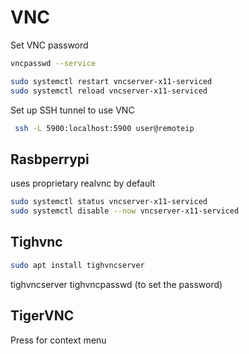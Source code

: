 # VNC 


Set VNC password
```sh
vncpasswd --service
```

```sh
sudo systemctl restart vncserver-x11-serviced
sudo systemctl reload vncserver-x11-serviced
```



Set up SSH tunnel to use VNC

```sh
 ssh -L 5900:localhost:5900 user@remoteip
```

## Rasbperrypi

uses proprietary realvnc by default
```sh
sudo systemctl status vncserver-x11-serviced
sudo systemctl disable --now vncserver-x11-serviced
```

## Tighvnc

```sh
sudo apt install tighvncserver
```

tighvncserver
tighvncpasswd  (to set the password)



## TigerVNC

Press <F8> for context menu
